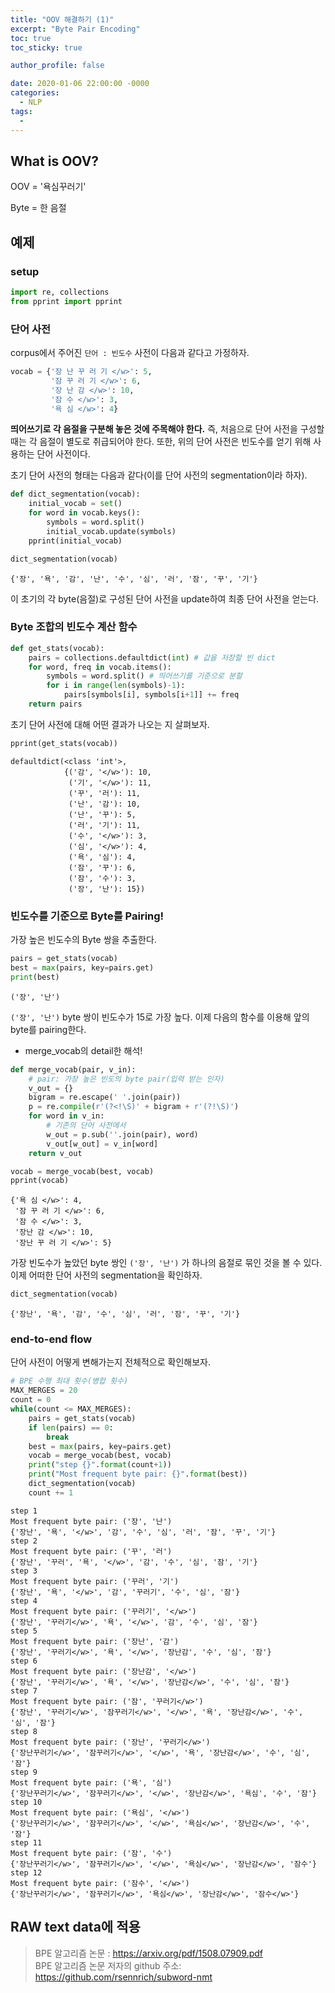 ```yaml
---
title: "OOV 해결하기 (1)"
excerpt: "Byte Pair Encoding"
toc: true
toc_sticky: true

author_profile: false

date: 2020-01-06 22:00:00 -0000
categories: 
  - NLP
tags:
  - 
---
```

## What is OOV?

OOV = '욕심꾸러기'

Byte = 한 음절

## 예제

### setup
```python
import re, collections
from pprint import pprint
```

### 단어 사전

corpus에서 주어진 `단어 : 빈도수` 사전이 다음과 같다고 가정하자.
```python
vocab = {'장 난 꾸 러 기 </w>': 5,
         '잠 꾸 러 기 </w>': 6,
         '장 난 감 </w>': 10,
         '잠 수 </w>': 3,
         '욕 심 </w>': 4}
```
**띄어쓰기로 각 음절을 구분해 놓은 것에 주목해야 한다.** 즉, 처음으로 단어 사전을 구성할 때는 각 음절이 별도로 취급되어야 한다. 또한, 위의 단어 사전은 빈도수를 얻기 위해 사용하는 단어 사전이다.

초기 단어 사전의 형태는 다음과 같다(이를 단어 사전의 segmentation이라 하자).
```python
def dict_segmentation(vocab):
    initial_vocab = set()
    for word in vocab.keys():
        symbols = word.split()
        initial_vocab.update(symbols)
    pprint(initial_vocab)

dict_segmentation(vocab)
```
```
{'장', '욕', '감', '난', '수', '심', '러', '잠', '꾸', '기'}
```
이 초기의 각 byte(음절)로 구성된 단어 사전을 update하여 최종 단어 사전을 얻는다.

### Byte 조합의 빈도수 계산 함수

```python
def get_stats(vocab):
    pairs = collections.defaultdict(int) # 값을 저장할 빈 dict
    for word, freq in vocab.items():
        symbols = word.split() # 띄어쓰기를 기준으로 분할
        for i in range(len(symbols)-1):
            pairs[symbols[i], symbols[i+1]] += freq
    return pairs
```
초기 단어 사전에 대해 어떤 결과가 나오는 지 살펴보자.
```python
pprint(get_stats(vocab))
```
```
defaultdict(<class 'int'>,
            {('감', '</w>'): 10,
             ('기', '</w>'): 11,
             ('꾸', '러'): 11,
             ('난', '감'): 10,
             ('난', '꾸'): 5,
             ('러', '기'): 11,
             ('수', '</w>'): 3,
             ('심', '</w>'): 4,
             ('욕', '심'): 4,
             ('잠', '꾸'): 6,
             ('잠', '수'): 3,
             ('장', '난'): 15})
```

### 빈도수를 기준으로 Byte를 Pairing!

가장 높은 빈도수의 Byte 쌍을 추출한다.
```python
pairs = get_stats(vocab)
best = max(pairs, key=pairs.get)
print(best)
```
```
('장', '난')
```
`('장', '난')` byte 쌍이 빈도수가 15로 가장 높다. 이제 다음의 함수를 이용해 앞의 byte를 pairing한다.

* merge_vocab의 detail한 해석!

```python
def merge_vocab(pair, v_in):
	# pair: 가장 높은 빈도의 byte pair(입력 받는 인자)
    v_out = {}
    bigram = re.escape(' '.join(pair))
    p = re.compile(r'(?<!\S)' + bigram + r'(?!\S)')
    for word in v_in:
	    # 기존의 단어 사전에서 
        w_out = p.sub(''.join(pair), word)
        v_out[w_out] = v_in[word]
    return v_out
```
```python
vocab = merge_vocab(best, vocab)
pprint(vocab)
```
```
{'욕 심 </w>': 4,
 '잠 꾸 러 기 </w>': 6,
 '잠 수 </w>': 3,
 '장난 감 </w>': 10,
 '장난 꾸 러 기 </w>': 5}
```
가장 빈도수가 높았던 byte 쌍인 `('장', '난')` 가 하나의 음절로 묶인 것을 볼 수 있다. 이제 어떠한 단어 사전의 segmentation을 확인하자.
```python
dict_segmentation(vocab)
```
```
{'장난', '욕', '감', '수', '심', '러', '잠', '꾸', '기'}
```

### end-to-end flow

단어 사전이 어떻게 변해가는지 전체적으로 확인해보자.
```python
# BPE 수행 최대 횟수(병합 횟수)
MAX_MERGES = 20
count = 0
while(count <= MAX_MERGES):
    pairs = get_stats(vocab)
    if len(pairs) == 0:
        break
    best = max(pairs, key=pairs.get)
    vocab = merge_vocab(best, vocab)
    print("step {}".format(count+1))
    print("Most frequent byte pair: {}".format(best))
    dict_segmentation(vocab)
    count += 1
```
```
step 1
Most frequent byte pair: ('장', '난')
{'장난', '욕', '</w>', '감', '수', '심', '러', '잠', '꾸', '기'}
step 2
Most frequent byte pair: ('꾸', '러')
{'장난', '꾸러', '욕', '</w>', '감', '수', '심', '잠', '기'}
step 3
Most frequent byte pair: ('꾸러', '기')
{'장난', '욕', '</w>', '감', '꾸러기', '수', '심', '잠'}
step 4
Most frequent byte pair: ('꾸러기', '</w>')
{'장난', '꾸러기</w>', '욕', '</w>', '감', '수', '심', '잠'}
step 5
Most frequent byte pair: ('장난', '감')
{'장난', '꾸러기</w>', '욕', '</w>', '장난감', '수', '심', '잠'}
step 6
Most frequent byte pair: ('장난감', '</w>')
{'장난', '꾸러기</w>', '욕', '</w>', '장난감</w>', '수', '심', '잠'}
step 7
Most frequent byte pair: ('잠', '꾸러기</w>')
{'장난', '꾸러기</w>', '잠꾸러기</w>', '</w>', '욕', '장난감</w>', '수', '심', '잠'}
step 8
Most frequent byte pair: ('장난', '꾸러기</w>')
{'장난꾸러기</w>', '잠꾸러기</w>', '</w>', '욕', '장난감</w>', '수', '심', '잠'}
step 9
Most frequent byte pair: ('욕', '심')
{'장난꾸러기</w>', '잠꾸러기</w>', '</w>', '장난감</w>', '욕심', '수', '잠'}
step 10
Most frequent byte pair: ('욕심', '</w>')
{'장난꾸러기</w>', '잠꾸러기</w>', '</w>', '욕심</w>', '장난감</w>', '수', '잠'}
step 11
Most frequent byte pair: ('잠', '수')
{'장난꾸러기</w>', '잠꾸러기</w>', '</w>', '욕심</w>', '장난감</w>', '잠수'}
step 12
Most frequent byte pair: ('잠수', '</w>')
{'장난꾸러기</w>', '잠꾸러기</w>', '욕심</w>', '장난감</w>', '잠수</w>'}
```

## RAW text data에 적용

> BPE 알고리즘 논문 : https://arxiv.org/pdf/1508.07909.pdf  
> BPE 알고리즘 논문 저자의 github 주소: https://github.com/rsennrich/subword-nmt
<!--stackedit_data:
eyJoaXN0b3J5IjpbLTgzNTcwMDg1OSwxODc4MjQ3MzMwLDk2Mz
U2MTY2Nyw0MTk4OTk5MTcsNTgxNDM4NzQsNTkyMjIzNDgwLDE1
ODI2NjMyNzZdfQ==
-->